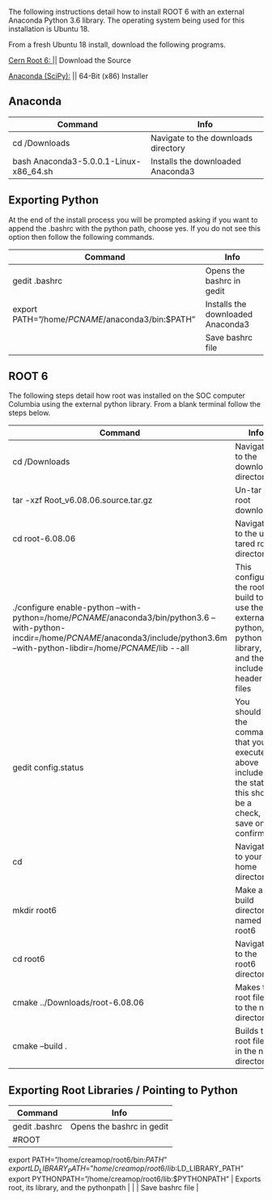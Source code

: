 The following instructions detail how to install ROOT 6 with an external Anaconda Python 3.6 library. The operating system being used for this installation is Ubuntu 18.

From a fresh Ubuntu 18 install, download the following programs.

[Cern Root 6: ](https://root.cern.ch/content/release-60806) || Download the Source

[Anaconda (SciPy):](https://www.anaconda.com/download/#linux) || 64-Bit (x86) Installer

## Anaconda
| Command  | Info |
| ------------- | ------------- |
| cd /Downloads  | Navigate to the downloads directory  |
| bash Anaconda3-5.0.0.1-Linux-x86_64.sh  | Installs the downloaded Anaconda3  |

## Exporting Python
At the end of the install process you will be prompted asking if you 
want to append the .bashrc with the python path, choose yes. If you do not 
see this option then follow the following commands. 

| Command  | Info |
| ------------- | ------------- |
| gedit .bashrc  | Opens the bashrc in gedit  |
| export PATH=”/home/_PCNAME_/anaconda3/bin:$PATH”  | Installs the downloaded Anaconda3  |
| | Save bashrc file|

## ROOT 6

The following steps detail how root was installed on the SOC computer Columbia using the external python library. From a blank terminal follow the steps below.

| Command  | Info |
| ------------- | ------------- |
| cd /Downloads  | Navigate to the downloads directory  |
| tar -xzf Root_v6.08.06.source.tar.gz  | Un-tar the root download  |
| cd root-6.08.06| Navigate to the un-tared root directory|
| ./configure enable-python –with-python=/home/_PCNAME_/anaconda3/bin/python3.6 –with-python-incdir=/home/_PCNAME_/anaconda3/include/python3.6m –with-python-libdir=/home/_PCNAME_/lib --all| This configures the root build to use the external python, python library, and the included header files|
| gedit config.status | You should see the command that you executed above included in the status, this should be a check, save once confirmed|
| cd| Navigate to your home directory|
| mkdir root6| Make a build directory named root6 |
| cd root6 | Navigates to the root6 directory |
| cmake ../Downloads/root-6.08.06| Makes the root files to the new directory|
| cmake –build .| Builds the root files in the new directory|

##  Exporting Root Libraries / Pointing to Python

| Command  | Info |
| ------------- | ------------- |
| gedit .bashrc  | Opens the bashrc in gedit  |
| #ROOT
export PATH=”/home/creamop/root6/bin:$PATH”
export LD_LIBRARY_PATH=”home/creamop/root6/lib:$LD_LIBRARY_PATH”  
export PYTHONPATH=”/home/creamop/root6/lib:$PYTHONPATH”
  | Exports root, its library, and the pythonpath  |
| | Save bashrc file |

